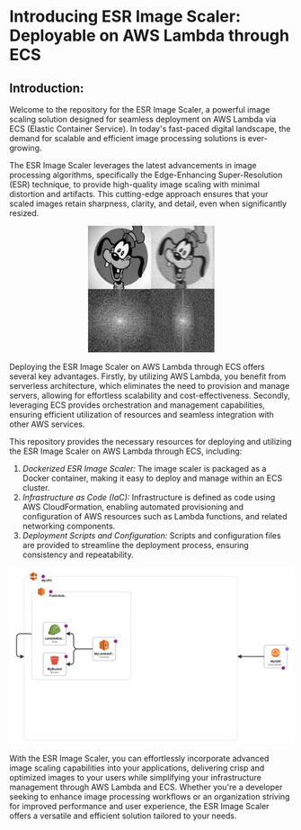 # Introducing ESR Image Scaler: Deployable on AWS Lambda through ECS

## Introduction:

Welcome to the repository for the ESR Image Scaler, a powerful image scaling solution designed for seamless deployment on AWS Lambda via ECS (Elastic Container Service). In today's fast-paced digital landscape, the demand for scalable and efficient image processing solutions is ever-growing.

The ESR Image Scaler leverages the latest advancements in image processing algorithms, specifically the Edge-Enhancing Super-Resolution (ESR) technique, to provide high-quality image scaling with minimal distortion and artifacts. This cutting-edge approach ensures that your scaled images retain sharpness, clarity, and detail, even when significantly resized.

<p align="center">
  <img src="https://github.com/AhmadBinKhalil/ESR_Lambda/blob/main/images.jpeg" alt="ESR Image Scaler">
</p>

Deploying the ESR Image Scaler on AWS Lambda through ECS offers several key advantages. Firstly, by utilizing AWS Lambda, you benefit from serverless architecture, which eliminates the need to provision and manage servers, allowing for effortless scalability and cost-effectiveness. Secondly, leveraging ECS provides orchestration and management capabilities, ensuring efficient utilization of resources and seamless integration with other AWS services.

This repository provides the necessary resources for deploying and utilizing the ESR Image Scaler on AWS Lambda through ECS, including:

1. _Dockerized ESR Image Scaler:_ The image scaler is packaged as a Docker container, making it easy to deploy and manage within an ECS cluster.
2. _Infrastructure as Code (IaC):_ Infrastructure is defined as code using AWS CloudFormation, enabling automated provisioning and configuration of AWS resources such as Lambda functions, and related networking components.
3. _Deployment Scripts and Configuration:_ Scripts and configuration files are provided to streamline the deployment process, ensuring consistency and repeatability.

<p align="center">
  <img src="https://github.com/AhmadBinKhalil/ESR_Lambda/blob/main/Infrastructure_AWS.png" alt="ESR Image Scaler">
</p>

With the ESR Image Scaler, you can effortlessly incorporate advanced image scaling capabilities into your applications, delivering crisp and optimized images to your users while simplifying your infrastructure management through AWS Lambda and ECS. Whether you're a developer seeking to enhance image processing workflows or an organization striving for improved performance and user experience, the ESR Image Scaler offers a versatile and efficient solution tailored to your needs.
